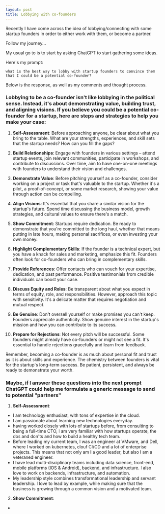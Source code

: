```yaml
---
layout: post
title: Lobbying with co-founders
---
```


Recently I have come across the idea of lobbying/connecting with some startup founders in order to either work with them, or become a partner.

Follow my journey...

My usual go to is to start by asking ChatGPT to start gathering some ideas.

Here's my prompt:

```
what is the best way to lobby with startup founders to convince them that I could be a potential co-founder?
```

Below is the response, as well as my comments and thought process.


### Lobbying to be a co-founder isn't like lobbying in the political sense. Instead, it's about demonstrating value, building trust, and aligning visions. If you believe you could be a potential co-founder for a startup, here are steps and strategies to help you make your case:

1. **Self-Assessment**: Before approaching anyone, be clear about what you bring to the table. What are your strengths, experiences, and skill sets that the startup needs? How can you fill the gaps?

2. **Build Relationships**: Engage with founders in various settings – attend startup events, join relevant communities, participate in workshops, and contribute to discussions. Over time, aim to have one-on-one meetings with founders to understand their vision and challenges.

3. **Demonstrate Value**: Before pitching yourself as a co-founder, consider working on a project or task that's valuable to the startup. Whether it's a pilot, a proof-of-concept, or some market research, showing your value through action can be compelling.

4. **Align Visions**: It's essential that you share a similar vision for the startup's future. Spend time discussing the business model, growth strategies, and cultural values to ensure there's a match.

5. **Show Commitment**: Startups require dedication. Be ready to demonstrate that you're committed to the long haul, whether that means putting in late hours, making personal sacrifices, or even investing your own money.

6. **Highlight Complementary Skills**: If the founder is a technical expert, but you have a knack for sales and marketing, emphasize this fit. Founders often look for co-founders who can bring in complementary skills.

7. **Provide References**: Offer contacts who can vouch for your expertise, dedication, and past performance. Positive testimonials from credible individuals can boost your case.

8. **Discuss Equity and Roles**: Be transparent about what you expect in terms of equity, role, and responsibilities. However, approach this topic with sensitivity. It's a delicate matter that requires negotiation and mutual respect.

9. **Be Genuine**: Don't oversell yourself or make promises you can't keep. Founders appreciate authenticity. Show genuine interest in the startup's mission and how you can contribute to its success.

10. **Prepare for Rejections**: Not every pitch will be successful. Some founders might already have co-founders or might not see a fit. It's essential to handle rejections gracefully and learn from feedback.

Remember, becoming a co-founder is as much about personal fit and trust as it is about skills and experience. The chemistry between founders is vital for the startup's long-term success. Be patient, persistent, and always be ready to demonstrate your worth.

### Maybe, if I answer these questions into the next prompt ChatGPT could help me formulate a generic message to send to potential "partners"

1. **Self-Assessment**:
  - I am technology enthusiast, with tons of expertise in the cloud.
  - I am passionate about learning new technologies everyday.
  - having worked closely with lots of startups before, from consulting to being a full-time CTO, I am very familiar with how startups operate, the dos and don'ts and how to build a healthy tech team.
  - Before leading my current team, I was an engineer at VMware, and Dell, where I worked on kubernetes, clouf CI/CD and a lot of enterprise projects. This means that not only am I a good leader, but also I am a veteraned engineer.
  - I have lead multi-disciplinary teams including data science, front-end, mobile platforms (IOS & Android), backend, and infrastructure. I also love to work on backends, infrastructure, and automation.
  - My leadership style combines transformational leadership and servant leadership. I love to lead by example, while making sure that the business is growing through a common vision and a motivated team.

2. **Show Commitment**:
  - 
